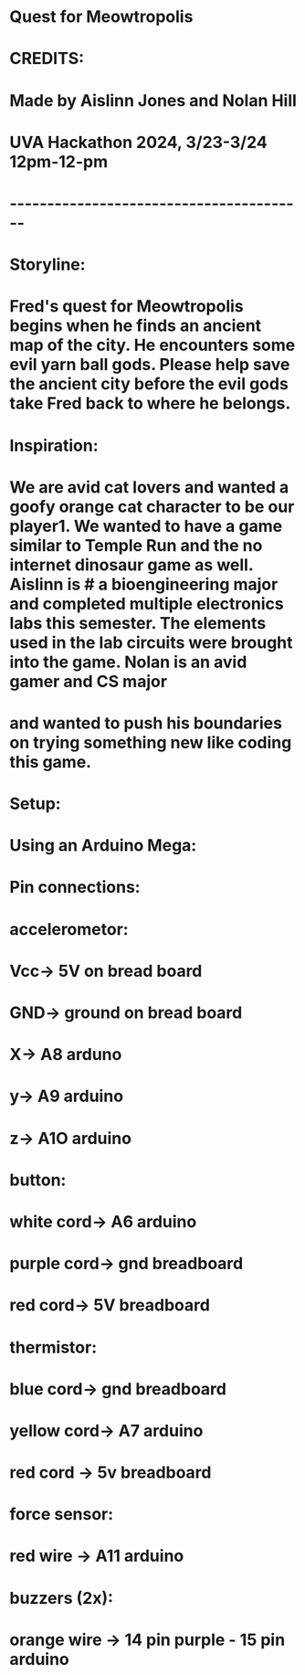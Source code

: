# Quest for Meowtropolis
# CREDITS:
# Made by Aislinn Jones and Nolan Hill
# UVA Hackathon 2024, 3/23-3/24 12pm-12-pm
# ----------------------------------------

# Storyline:
# Fred's quest for Meowtropolis begins when he finds an ancient map of the city. He encounters some evil yarn ball gods. Please help save the ancient city before the evil gods take Fred back to where he belongs.

# Inspiration:
# We are avid cat lovers and wanted a goofy orange cat character to be our player1. We wanted to have a game similar to Temple Run and the no internet dinosaur game as well. Aislinn is # a bioengineering major and completed multiple electronics labs this semester. The elements used in the lab circuits were brought into the game. Nolan is an avid gamer and CS major 
# and wanted to push his boundaries on trying something new like coding this game.

# Setup:
# Using an Arduino Mega: 
# Pin connections: 
# accelerometor:
# Vcc-> 5V on bread board
# GND-> ground on bread board
# X-> A8 arduno
# y-> A9 arduino
# z-> A1O arduino
# button:
# white cord-> A6 arduino 
# purple cord-> gnd breadboard
# red cord-> 5V breadboard
# thermistor:
# blue cord-> gnd breadboard
# yellow cord-> A7 arduino
# red cord -> 5v breadboard 
# force sensor:
# red wire -> A11 arduino
# buzzers (2x):
# orange wire -> 14 pin purple - 15 pin arduino

